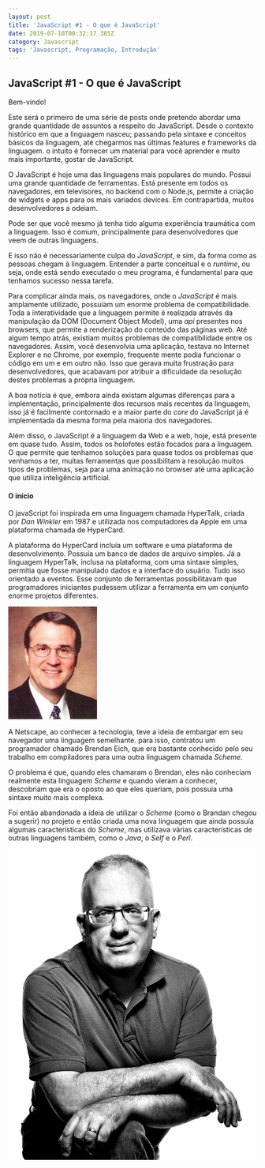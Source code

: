 ```yaml
---
layout: post
title: 'JavaScript #1 - O que é JavaScript'
date: 2019-07-10T00:32:17.385Z
category: Javascript
tags: 'Javascript, Programação, Introdução'
---
```

## JavaScript #1 - O que é JavaScript

Bem-vindo!

Este será o primeiro de uma série de posts onde pretendo abordar uma grande quantidade de assuntos a respeito do JavaScript. Desde o contexto histórico em que a linguagem nasceu; passando pela sintaxe e conceitos básicos da linguagem, até chegarmos nas últimas features e frameworks da linguagem. o intuito é fornecer um material para você aprender e muito mais importante, gostar de JavaScript.

O JavaScript é hoje uma das linguagens mais populares do mundo. Possui uma grande quantidade de ferramentas. Está presente em todos os navegadores, em televisores, no backend com o Node.js, permite a criação de widgets e apps para os mais variados devices. Em contrapartida, muitos desenvolvedores a odeiam.

Pode ser que você mesmo já tenha tido alguma experiência traumática com a linguagem. Isso é comum, principalmente para desenvolvedores que veem de outras linguagens.

E isso não é necessariamente culpa do _JavaScript_, e sim, da forma como as pessoas chegam à linguagem. Entender a parte conceitual e o _runtime_, ou seja, onde está sendo executado o meu programa, é fundamental para que tenhamos sucesso nessa tarefa. 

Para complicar ainda mais, os navegadores, onde o _JavaScript_ é mais amplamente utilizado, possuíam um enorme problema de compatibilidade. Toda a interatividade que a linguagem permite é realizada através da manipulação da DOM (Document Object Model), uma _api_ presentes nos browsers, que permite a renderização do conteúdo das páginas web. Até algum tempo atrás, existiam muitos problemas de compatibilidade entre os navegadores. Assim, você desenvolvia uma aplicação, testava no Internet Explorer e no Chrome, por exemplo, frequente mente podia funcionar o código em um e em outro não. Isso que gerava muita frustração para desenvolvedores, que acabavam por atribuir a dificuldade da resolução destes problemas a própria linguagem. 

A boa notícia é que, embora ainda existam algumas diferenças para a implementação, principalmente dos recursos mais recentes da linguagem, isso já é facilmente contornado e a maior parte do _core_ do JavaScript já é implementada da mesma forma pela maioria dos navegadores.

Além disso, o JavaScript é a linguagem da Web e a web, hoje, está presente em quase tudo. Assim, todos os holofotes estão focados para a linguagem. O que permite que tenhamos soluções para quase todos os problemas que venhamos a ter, muitas ferramentas que possibilitam a resolução muitos tipos de problemas, seja para uma animação no browser até uma aplicação que utiliza inteligência artificial.

#### O início

O javaScript foi inspirada em uma linguagem chamada HyperTalk, criada por _Dan Winkler_ em 1987 e utilizada nos computadores da Apple em uma plataforma chamada de HyperCard. 

A plataforma do HyperCard incluía um software e uma plataforma de desenvolvimento. Possuía um banco de dados de arquivo simples. Já a linguagem HyperTalk, inclusa na plataforma, com uma sintaxe simples, permitia que fosse manipulado dados e a interface do usuário. Tudo isso orientado a eventos. Esse conjunto de ferramentas possibilitavam que programadores iniciantes pudessem utilizar a ferramenta em um conjunto enorme projetos diferentes.

![Dan Winkler](/assets/danwinkler.jpg "Dan Winkler - Criador do HyperTalk")

A Netscape, ao conhecer a tecnologia, teve a ideia de embargar em seu navegador uma linguagem semelhante. para isso, contratou um programador chamado Brendan Eich, que era bastante conhecido pelo seu trabalho em compiladores para uma outra linguagem chamada _Scheme_. 

O problema é que, quando eles chamaram o Brendan, eles não conheciam realmente esta linguagem _Scheme_ e quando vieram a conhecer, descobriam que era o oposto ao que eles queriam, pois possuia uma sintaxe muito mais complexa.

Foi então abandonada a ideia de utilizar o _Scheme_ (como o Brandan chegou a sugerir) no projeto e então criada uma nova linguagem que ainda possuía algumas características do _Scheme_, mas utilizava várias características de outras linguagens também, como o _Java_, o _Self_ e o _Perl_.

![Brendan Eich](/assets/brendaneich.jpg "Brendan Eich - Criador do JavaScript")
